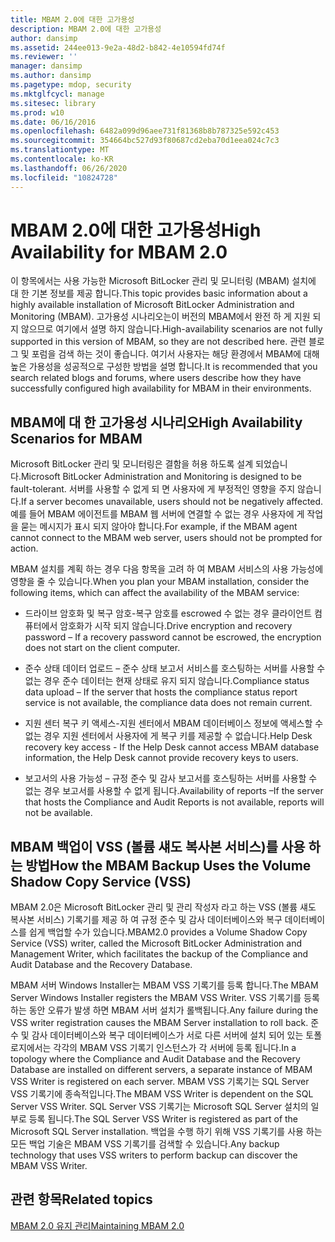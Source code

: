 ```yaml
---
title: MBAM 2.0에 대한 고가용성
description: MBAM 2.0에 대한 고가용성
author: dansimp
ms.assetid: 244ee013-9e2a-48d2-b842-4e10594fd74f
ms.reviewer: ''
manager: dansimp
ms.author: dansimp
ms.pagetype: mdop, security
ms.mktglfcycl: manage
ms.sitesec: library
ms.prod: w10
ms.date: 06/16/2016
ms.openlocfilehash: 6482a099d96aee731f81368b8b787325e592c453
ms.sourcegitcommit: 354664bc527d93f80687cd2eba70d1eea024c7c3
ms.translationtype: MT
ms.contentlocale: ko-KR
ms.lasthandoff: 06/26/2020
ms.locfileid: "10824728"
---
```

# <span data-ttu-id="ee856-103">MBAM 2.0에 대한 고가용성</span><span class="sxs-lookup"><span data-stu-id="ee856-103">High Availability for MBAM 2.0</span></span>


<span data-ttu-id="ee856-104">이 항목에서는 사용 가능한 Microsoft BitLocker 관리 및 모니터링 (MBAM) 설치에 대 한 기본 정보를 제공 합니다.</span><span class="sxs-lookup"><span data-stu-id="ee856-104">This topic provides basic information about a highly available installation of Microsoft BitLocker Administration and Monitoring (MBAM).</span></span> <span data-ttu-id="ee856-105">고가용성 시나리오는이 버전의 MBAM에서 완전 하 게 지원 되지 않으므로 여기에서 설명 하지 않습니다.</span><span class="sxs-lookup"><span data-stu-id="ee856-105">High-availability scenarios are not fully supported in this version of MBAM, so they are not described here.</span></span> <span data-ttu-id="ee856-106">관련 블로그 및 포럼을 검색 하는 것이 좋습니다. 여기서 사용자는 해당 환경에서 MBAM에 대해 높은 가용성을 성공적으로 구성한 방법을 설명 합니다.</span><span class="sxs-lookup"><span data-stu-id="ee856-106">It is recommended that you search related blogs and forums, where users describe how they have successfully configured high availability for MBAM in their environments.</span></span>

## <span data-ttu-id="ee856-107">MBAM에 대 한 고가용성 시나리오</span><span class="sxs-lookup"><span data-stu-id="ee856-107">High Availability Scenarios for MBAM</span></span>


<span data-ttu-id="ee856-108">Microsoft BitLocker 관리 및 모니터링은 결함을 허용 하도록 설계 되었습니다.</span><span class="sxs-lookup"><span data-stu-id="ee856-108">Microsoft BitLocker Administration and Monitoring is designed to be fault-tolerant.</span></span> <span data-ttu-id="ee856-109">서버를 사용할 수 없게 되 면 사용자에 게 부정적인 영향을 주지 않습니다.</span><span class="sxs-lookup"><span data-stu-id="ee856-109">If a server becomes unavailable, users should not be negatively affected.</span></span> <span data-ttu-id="ee856-110">예를 들어 MBAM 에이전트를 MBAM 웹 서버에 연결할 수 없는 경우 사용자에 게 작업을 묻는 메시지가 표시 되지 않아야 합니다.</span><span class="sxs-lookup"><span data-stu-id="ee856-110">For example, if the MBAM agent cannot connect to the MBAM web server, users should not be prompted for action.</span></span>

<span data-ttu-id="ee856-111">MBAM 설치를 계획 하는 경우 다음 항목을 고려 하 여 MBAM 서비스의 사용 가능성에 영향을 줄 수 있습니다.</span><span class="sxs-lookup"><span data-stu-id="ee856-111">When you plan your MBAM installation, consider the following items, which can affect the availability of the MBAM service:</span></span>

-   <span data-ttu-id="ee856-112">드라이브 암호화 및 복구 암호-복구 암호를 escrowed 수 없는 경우 클라이언트 컴퓨터에서 암호화가 시작 되지 않습니다.</span><span class="sxs-lookup"><span data-stu-id="ee856-112">Drive encryption and recovery password – If a recovery password cannot be escrowed, the encryption does not start on the client computer.</span></span>

-   <span data-ttu-id="ee856-113">준수 상태 데이터 업로드 – 준수 상태 보고서 서비스를 호스팅하는 서버를 사용할 수 없는 경우 준수 데이터는 현재 상태로 유지 되지 않습니다.</span><span class="sxs-lookup"><span data-stu-id="ee856-113">Compliance status data upload – If the server that hosts the compliance status report service is not available, the compliance data does not remain current.</span></span>

-   <span data-ttu-id="ee856-114">지원 센터 복구 키 액세스-지원 센터에서 MBAM 데이터베이스 정보에 액세스할 수 없는 경우 지원 센터에서 사용자에 게 복구 키를 제공할 수 없습니다.</span><span class="sxs-lookup"><span data-stu-id="ee856-114">Help Desk recovery key access - If the Help Desk cannot access MBAM database information, the Help Desk cannot provide recovery keys to users.</span></span>

-   <span data-ttu-id="ee856-115">보고서의 사용 가능성 – 규정 준수 및 감사 보고서를 호스팅하는 서버를 사용할 수 없는 경우 보고서를 사용할 수 없게 됩니다.</span><span class="sxs-lookup"><span data-stu-id="ee856-115">Availability of reports –If the server that hosts the Compliance and Audit Reports is not available, reports will not be available.</span></span>

## <a href="" id="how-the-mbam-backup-uses-the-volume-shadow-copy-service--vss--"></a><span data-ttu-id="ee856-116">MBAM 백업이 VSS (볼륨 섀도 복사본 서비스)를 사용 하는 방법</span><span class="sxs-lookup"><span data-stu-id="ee856-116">How the MBAM Backup Uses the Volume Shadow Copy Service (VSS)</span></span>


<span data-ttu-id="ee856-117">MBAM 2.0은 Microsoft BitLocker 관리 및 관리 작성자 라고 하는 VSS (볼륨 섀도 복사본 서비스) 기록기를 제공 하 여 규정 준수 및 감사 데이터베이스와 복구 데이터베이스를 쉽게 백업할 수가 있습니다.</span><span class="sxs-lookup"><span data-stu-id="ee856-117">MBAM2.0 provides a Volume Shadow Copy Service (VSS) writer, called the Microsoft BitLocker Administration and Management Writer, which facilitates the backup of the Compliance and Audit Database and the Recovery Database.</span></span>

<span data-ttu-id="ee856-118">MBAM 서버 Windows Installer는 MBAM VSS 기록기를 등록 합니다.</span><span class="sxs-lookup"><span data-stu-id="ee856-118">The MBAM Server Windows Installer registers the MBAM VSS Writer.</span></span> <span data-ttu-id="ee856-119">VSS 기록기를 등록 하는 동안 오류가 발생 하면 MBAM 서버 설치가 롤백됩니다.</span><span class="sxs-lookup"><span data-stu-id="ee856-119">Any failure during the VSS writer registration causes the MBAM Server installation to roll back.</span></span> <span data-ttu-id="ee856-120">준수 및 감사 데이터베이스와 복구 데이터베이스가 서로 다른 서버에 설치 되어 있는 토폴로지에서는 각각의 MBAM VSS 기록기 인스턴스가 각 서버에 등록 됩니다.</span><span class="sxs-lookup"><span data-stu-id="ee856-120">In a topology where the Compliance and Audit Database and the Recovery Database are installed on different servers, a separate instance of MBAM VSS Writer is registered on each server.</span></span> <span data-ttu-id="ee856-121">MBAM VSS 기록기는 SQL Server VSS 기록기에 종속적입니다.</span><span class="sxs-lookup"><span data-stu-id="ee856-121">The MBAM VSS Writer is dependent on the SQL Server VSS Writer.</span></span> <span data-ttu-id="ee856-122">SQL Server VSS 기록기는 Microsoft SQL Server 설치의 일부로 등록 됩니다.</span><span class="sxs-lookup"><span data-stu-id="ee856-122">The SQL Server VSS Writer is registered as part of the Microsoft SQL Server installation.</span></span> <span data-ttu-id="ee856-123">백업을 수행 하기 위해 VSS 기록기를 사용 하는 모든 백업 기술은 MBAM VSS 기록기를 검색할 수 있습니다.</span><span class="sxs-lookup"><span data-stu-id="ee856-123">Any backup technology that uses VSS writers to perform backup can discover the MBAM VSS Writer.</span></span>

## <span data-ttu-id="ee856-124">관련 항목</span><span class="sxs-lookup"><span data-stu-id="ee856-124">Related topics</span></span>


[<span data-ttu-id="ee856-125">MBAM 2.0 유지 관리</span><span class="sxs-lookup"><span data-stu-id="ee856-125">Maintaining MBAM 2.0</span></span>](maintaining-mbam-20-mbam-2.md)

 

 






